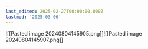 ```yaml
---
last_edited: 2025-02-27T00:00:00.000Z
lastmod: '2025-03-06'
---
```






![[Pasted image 20240804145905.png]]![[Pasted image 20240804145907.png]]
